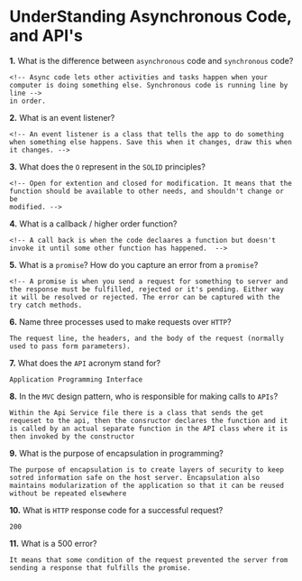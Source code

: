 # UnderStanding Asynchronous Code, and API's

**1.** What is the difference between `asynchronous` code and `synchronous` code?
<!-- enter you answer in the space below -->
```
<!-- Async code lets other activities and tasks happen when your computer is doing something else. Synchronous code is running line by line -->
in order. 
```
**2.** What is an event listener?
<!-- enter you answer in the space below -->
```
<!-- An event listener is a class that tells the app to do something when something else happens. Save this when it changes, draw this when it changes. -->
```
**3.** What does the `O` represent in the `SOLID` principles?
<!-- enter you answer in the space below -->
```
<!-- Open for extention and closed for modification. It means that the function should be available to other needs, and shouldn't change or be 
modified. -->
```
**4.** What is a callback / higher order function?
<!-- enter you answer in the space below -->
```
<!-- A call back is when the code declaares a function but doesn't invoke it until some other function has happened.  -->
```
**5.** What is a `promise`? How do you capture an error from a `promise`?
<!-- enter you answer in the space below -->
```
<!-- A promise is when you send a request for something to server and the response must be fulfilled, rejected or it's pending. Either way it will be resolved or rejected. The error can be captured with the try catch methods. 
```
**6.** Name three processes used to make requests over `HTTP`?
<!-- enter you answer in the space below -->
```
The request line, the headers, and the body of the request (normally used to pass form parameters). 

```
**7.** What does the `API` acronym stand for?
<!-- enter you answer in the space below -->
```
Application Programming Interface
```
**8.** In the `MVC` design pattern, who is responsible for making calls to `APIs`?
<!-- enter you answer in the space below -->
```
Within the Api Service file there is a class that sends the get requeset to the api, then the consructor declares the function and it is called by an actual separate function in the API class where it is then invoked by the constructor

```
**9.** What is the purpose of encapsulation in programming?
<!-- enter you answer in the space below -->
```
The purpose of encapsulation is to create layers of security to keep sotred information safe on the host server. Encapsulation also maintains modularization of the application so that it can be reused without be repeated elsewhere
```
**10.** What is `HTTP` response code for a successful request?
<!-- enter you answer in the space below -->
```
200
```
**11.** What is a 500 error?
<!-- enter you answer in the space below -->
```
It means that some condition of the request prevented the server from sending a response that fulfills the promise.
```